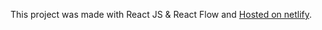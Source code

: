 

This project was made with React JS & React Flow and [Hosted on netlify]([[https://github.com/facebook/create-react-app](https://bitespeed-chatbot.netlify.app/)](https://bitespeed-chatbot.netlify.app/)).

